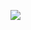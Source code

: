 ![](http://www.plantuml.com/plantuml/proxy?cache=no&src=https://raw.githubusercontent.com/oleksandrblazhko/ai204-kuminov/laboratory-work-7/2-SoftwareDesign/2.7-PlantUML/UML-ConceptClasses.puml)
